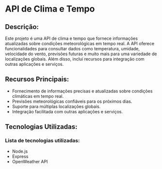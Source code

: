 # API de Clima e Tempo

## Descrição:
Este projeto é uma API de clima e tempo que fornece informações atualizadas sobre condições meteorológicas em tempo real. A API oferece funcionalidades para consultar dados como temperatura, umidade, velocidade do vento, previsões futuras e muito mais para uma variedade de localizações globais. Além disso, inclui recursos para integração com outras aplicações e serviços.

## Recursos Principais:

- Fornecimento de informações precisas e atualizadas sobre condições climáticas em tempo real.
- Previsões meteorológicas confiáveis para os próximos dias.
- Suporte para múltiplas localizações globais.
- Integração facilitada com outras aplicações e serviços.

## Tecnologias Utilizadas:
### Lista de tecnologias utilizadas: 
- Node.js
- Express
- OpenWeather API
